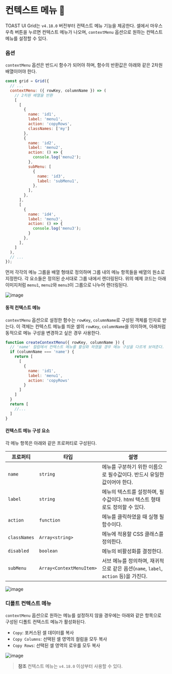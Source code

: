 # 컨텍스트 메뉴 📒

TOAST UI Grid는 `v4.18.0` 버전부터 컨텍스트 메뉴 기능을 제공한다. 셀에서 마우스 우측 버튼을 누르면 컨텍스트 메뉴가 나오며, `contextMenu` 옵션으로 원하는 컨텍스트 메뉴를 설정할 수 있다.

### 옵션
`contextMenu` 옵션은 반드시 함수가 되어야 하며, 함수의 반환값은 아래와 같은 2차원 배열이어야 한다.

```js
const grid = Grid({
  // ...
  contextMenu: ({ rowKey, columnName }) => (
    // 2차원 배열을 반환
    [
      [
        {
          name: 'id1',
          label: 'menu1',
          action: 'copyRows',
          classNames: ['my']
        },
        {
          name: 'id2',
          label: 'menu2',
          action: () => {
            console.log('menu2');
          },
          subMenu: [
            {
              name: 'id3',
              label: 'subMenu1',
            },
          ],
        },
      ],
      [
        {
          name: 'id4',
          label: 'menu3',
          action: () => {
            console.log('menu3');
          }
        },
      ],
    ]
  ),
  // ...
});
```

먼저 각각의 메뉴 그룹을 배열 형태로 정의하며 그룹 내의 메뉴 항목들을 배열의 원소로 지정한다. 각 요소들은 정의된 순서대로 그룹 내에서 렌더링된다. 위의 예제 코드는 아래 이미지처럼 `menu1`, `menu2`와 `menu3`이 그룹으로 나누어 렌더링된다.

![image](https://user-images.githubusercontent.com/37766175/123938532-2a3e0800-d9d2-11eb-9ded-ec4562cb026e.png)


#### 동적 컨텍스트 메뉴
`contextMenu` 옵션으로 설정한 함수는 `rowKey`, `columnName`로 구성된 객체를 인자로 받는다. 이 객체는 컨텍스트 메뉴를 띄운 셀의 `rowKey`, `columnName`을 의미하며, 아래처럼 동적으로 메뉴 구성을 변경하고 싶은 경우 사용한다.

```js
function createContextMenu({ rowKey, columnName }) {
  // 'name' 컬럼에서 컨텍스트 메뉴를 활성화 하였을 경우 메뉴 구성을 다르게 보여준다.
  if (columnName === 'name') {
    return [
      [
        {
          name: 'id1',
          label: 'menu1',
          action: 'copyRows'
        }
      ]
    ]
  }
  return [
    //...
  ]
}
```

#### 컨텍스트 메뉴 구성 요소
각 메뉴 항목은 아래와 같은 프로퍼티로 구성된다.

| 프로퍼티 | 타입 | 설명 |
|--------|--------|--------|
| `name` | `string` | 메뉴를 구분하기 위한 이름으로 필수값이다. 반드시 유일한 값이어야 한다. |
| `label` | `string` | 메뉴의 텍스트를 설정하며, 필수값이다. html 텍스트 형태로도 정의할 수 있다. |
| `action` | `function` | 메뉴를 클릭하였을 때 실행 될 함수이다. |
| `classNames` | `Array<string>` | 메뉴에 적용할 CSS 클래스를 정의한다. |
| `disabled` | `boolean` | 메뉴의 비활성화를 결정한다. |
| `subMenu` | `Array<ContextMenuItem>` | 서브 메뉴를 정의하며,  재귀적으로 같은 옵션(`name`, `label`, `action` 등)을 가진다. |

![image](https://user-images.githubusercontent.com/37766175/123945118-c4a14a00-d9d8-11eb-9035-e6b700ddb701.png)

### 디폴트 컨텍스트 메뉴
`contextMenu` 옵션으로 원하는 메뉴를 설정하지 않을 경우에는 아래와 같은 항목으로 구성된 디폴트 컨텍스트 메뉴가 활성화된다.

* `Copy`: 포커스된 셀 데이터를 복사
* `Copy Columns`: 선택된 셀 영역의 컬럼을 모두 복사
* `Copy Rows`: 선택된 셀 영역의 로우를 모두 복사

![image](https://user-images.githubusercontent.com/37766175/123945765-72acf400-d9d9-11eb-8632-6a2a44b00386.png)

> **참조**
> 컨텍스트 메뉴는 `v4.18.0` 이상부터 사용할 수 있다.